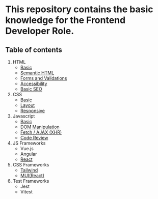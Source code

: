 # This repository contains the basic knowledge for the  Frontend Developer Role.

## Table of contents
1. HTML
   - [Basic](./html/basic.md)
   - [Semantic HTML](./html/semantic-html.md)
   - [Forms and Validations](./html/forms-and-validations.md)
   - [Accessibility](./html/accessibility.md)
   - [Basic SEO](/html/basic-seo.md)
1. CSS
   - [Basic](./css/basic.md)
   - [Layout](./css/layout.md)
   - [Responsive](./css/responsive.md)
1. Javascript
   - [Basic](./js/basic.md)
   - [DOM Manipulation](./js/dom-manipulation.md)
   - [Fetch / AJAX (XHR)](./js/fetch-ajax.md)
   - [Code Review](./js/code-review.md)
1. JS Frameworks
   - Vue.js
   - Angular
   - [React](./js-frameworks/react.md)
1. CSS Frameworks
   - [Tailwind](./css-frameworks/tailwind.md)
   - [MUI(React)](./css-frameworks/mui.md)
1. Test Frameworks
   - Jest
   - Vitest
